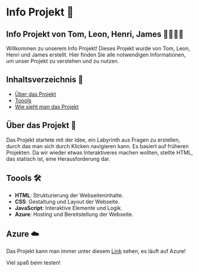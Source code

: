 # Info Projekt 🚀

## Info Projekt von Tom, Leon, Henri, James 👨‍💻👩‍💻

Willkommen zu unserem Info Projekt! Dieses Projekt wurde von Tom, Leon, Henri und James erstellt. Hier finden Sie alle notwendigen Informationen, um unser Projekt zu verstehen und zu nutzen.

## Inhaltsverzeichnis 📑

- [Über das Projekt](#Über-das-Projekt-📖)
- [Toools](#Toools-🛠️)
- [Wie sieht man das Projekt](#Azure-☁️)

## Über das Projekt 📖

Das Projekt startete mit der Idee, ein Labyrinth aus Fragen zu erstellen, durch das man sich durch Klicken navigieren kann. Es basiert auf früheren Projekten. Da wir wieder etwas Interaktiveres machen wollten, stellte HTML, das statisch ist, eine Herausforderung dar.

## Toools 🛠️

- **HTML**: Strukturierung der Webseiteninhalte.
- **CSS**: Gestaltung und Layout der Webseite.
- **JavaScript**: Interaktive Elemente und Logik.
- **Azure**: Hosting und Bereitstellung der Webseite.

## Azure ☁️

Das Projekt kann man immer unter diesem [Link](https://hdf.tf/) sehen, es läuft auf Azure!

Viel spaß beim testen!